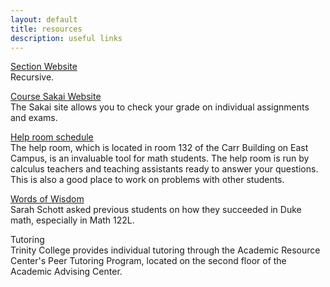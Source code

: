 ```yaml
---
layout: default
title: resources
description: useful links
--- 
```

[Section Website](https://sshanshans.github.io/math106/) <br>
Recursive.  <br>

[Course Sakai Website](http://sakai.duke.edu) <br>
The Sakai site allows you to check your grade on individual assignments and exams.

[Help room schedule](http://math.duke.edu/help-room) <br>
The help room, which is located in room 132 of the Carr Building on East Campus, is an invaluable tool for math students. The help room is run by calculus teachers and teaching assistants ready to answer your questions. This is also a good place to work on problems with other students. <br>

[Words of Wisdom](https://schottmath.wordpress.com/words-of-wisdom/) <br>
Sarah Schott asked previous students on how they succeeded in Duke math, especially in Math 122L. <br>

Tutoring <br>
Trinity College provides individual tutoring through the Academic Resource Center's Peer Tutoring Program, located on the second floor of the Academic Advising Center. 



